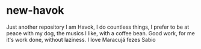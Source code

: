 # new-havok
Just another repository
I am Havok, I do countless things, I prefer to be at peace with my dog, the musics I like, with a coffee bean. Good work, for me it's work done, without laziness. I love Maracujá
fezes
Sabio
